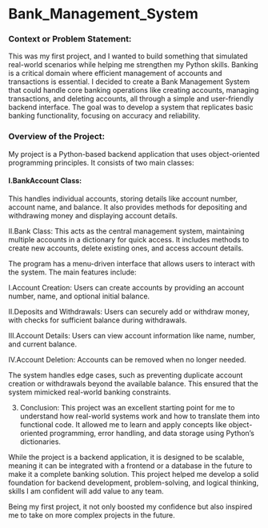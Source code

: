 # Bank_Management_System
<h3>Context or Problem Statement:</h3>
This was my first project, and I wanted to build something that simulated real-world scenarios while helping me strengthen my Python skills. Banking is a critical domain where efficient management of accounts and transactions is essential. I decided to create a Bank Management System that could handle core banking operations like creating accounts, managing transactions, and deleting accounts, all through a simple and user-friendly backend interface. The goal was to develop a system that replicates basic banking functionality, focusing on accuracy and reliability.

<h3>Overview of the Project:</h3>
My project is a Python-based backend application that uses object-oriented programming principles. 
It consists of two main classes:

<h4>I.BankAccount Class:</h4>
                        This handles individual accounts, storing details like account number, account name, and balance. It also provides methods for 
                        depositing and withdrawing money and displaying account details.

II.Bank Class: This acts as the central management system, maintaining multiple accounts in a dictionary for quick access. It includes methods to create new accounts, delete existing ones, and access account details.

The program has a menu-driven interface that allows users to interact with the system. The main features include:

I.Account Creation: Users can create accounts by providing an account number, name, and optional initial balance.

II.Deposits and Withdrawals: Users can securely add or withdraw money, with checks for sufficient balance during withdrawals.

III.Account Details: Users can view account information like name, number, and current balance.

IV.Account Deletion: Accounts can be removed when no longer needed.

The system handles edge cases, such as preventing duplicate account creation or withdrawals beyond the available balance. This ensured that the system mimicked real-world banking constraints.

3. Conclusion:
This project was an excellent starting point for me to understand how real-world systems work and how to translate them into functional code. It allowed me to learn and apply concepts like object-oriented programming, error handling, and data storage using Python’s dictionaries.

While the project is a backend application, it is designed to be scalable, meaning it can be integrated with a frontend or a database in the future to make it a complete banking solution. This project helped me develop a solid foundation for backend development, problem-solving, and logical thinking, skills I am confident will add value to any team.

Being my first project, it not only boosted my confidence but also inspired me to take on more complex projects in the future.
